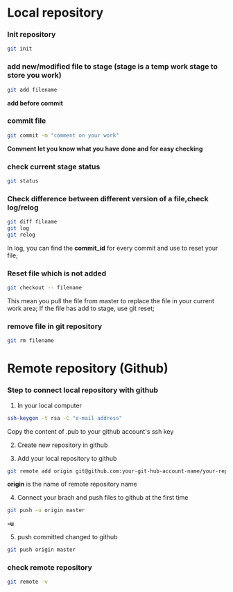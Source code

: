 # Local repository
### Init repository
```bash
git init
```

### add new/modified file to stage (stage is a temp work stage to store you work)
```bash
git add filename
```
**add before commit**

### commit file 
```bash
git commit -m "comment on your work"
```
**Comment let you know what you have done and for easy checking**

### check current stage status
```bash
git status
```

### Check difference between different version of a file,check log/relog
```bash
git diff filname
git log
git relog
```
In log, you can find the **commit_id** for every commit and use to reset your file;

### Reset file which is not added
```bash
git checkout -- filename
```
This mean you pull the file from master to replace the file in your current work area;
If the file has add to stage, use git reset;

### remove file in git repository
```bash
git rm filename
```

# Remote repository (Github)
### Step to connect local repository with github
1. In your local computer 
```bash 
ssh-keygen -t rsa -C "e-mail address"
```
Copy the content of .pub to your github account's ssh key

2. Create new repository in github

3. Add your local repository to github
```bash
git remote add origin git@github.com:your-git-hub-account-name/your-repository-name.git
```
**origin** is the name of remote repository name

4. Connect your brach and push files to github at the first time
```bash
git push -u origin master
```
**-u** 

5. push committed changed to github
```bash
git push origin master
```

### check remote repository
```bash
git remote -v
```
















